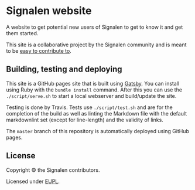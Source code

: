 # Signalen website

A website to get potential new users of Signalen to get to know it and get them started.

This site is a collaborative project by the Signalen community and is meant to be [easy to contribute to](CONTRIBUTING.md).

## Building, testing and deploying

This site is a GitHub pages site that is built using [Gatsby](https://www.gatsbyjs.org/). You can install using Ruby with the `bundle install` command. After this you can use the `./script/serve.sh` to start a local webserver and build/update the site.

Testing is done by Travis. Tests use `./script/test.sh` and are for the completion of the build as well as linting the Markdown file with the default markdownlint set (except for line-length) and the validity of links.

The `master` branch of this repository is automatically deployed using GitHub pages.

## License

Copyright © the Signalen contributors.

Licensed under [EUPL](LICENSE.md).
